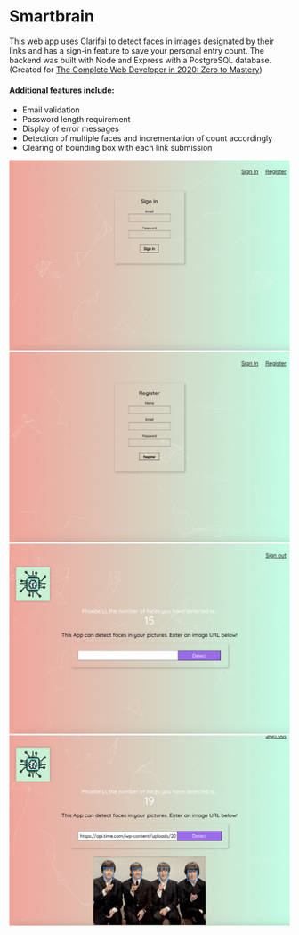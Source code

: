 # Smartbrain

This web app uses Clarifai to detect faces in images designated by their links and has a sign-in feature to save your personal entry count. The backend was built with Node and Express with a PostgreSQL database. (Created for [The Complete Web Developer in 2020: Zero to Mastery](https://www.udemy.com/course/the-complete-web-developer-zero-to-mastery/)) 

#### Additional features include:
- Email validation 
- Password length requirement
- Display of error messages
- Detection of multiple faces and incrementation of count accordingly
- Clearing of bounding box with each link submission  

![screenshot1](https://github.com/phoebeli23/image-archive/blob/master/sb1.png)
![screenshot2](https://github.com/phoebeli23/image-archive/blob/master/sb2.png)
![screenshot3](https://github.com/phoebeli23/image-archive/blob/master/sb3.png)
![screenshot4](https://github.com/phoebeli23/image-archive/blob/master/sb4.png)

